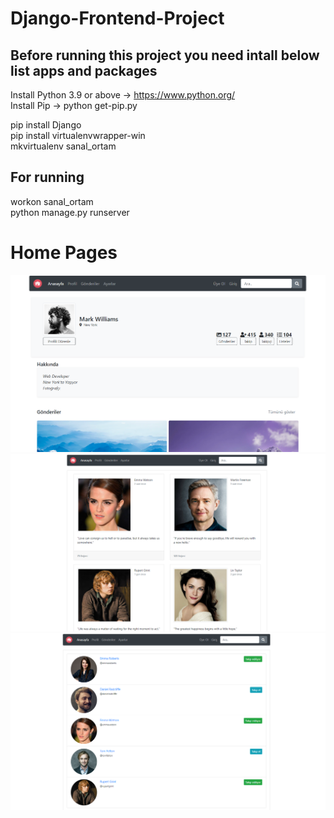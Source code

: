# Django-Frontend-Project

## Before running this project you need intall below list apps and packages

Install Python 3.9 or above -> https://www.python.org/<br>
Install Pip   -> python get-pip.py<br>

pip install Django<br>
pip install virtualenvwrapper-win<br>
mkvirtualenv sanal_ortam 

## For running

workon sanal_ortam<br>
python manage.py runserver

# Home Pages
![github](static/images/git-1.png)<br>
![github](static/images/git-2.png)<br>
![github](static/images/git-3.png)<br>
